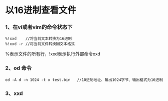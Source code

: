 # 以16进制查看文件  

### 1、在vi或者vim的命令状态下  
```vim
%!xxd    //将当前文本转换为16进制   
%!xxd -r //将当前文件转换回文本格式
```  
%表示文件的所有行，!xxd表示执行外部命令xxd 


### 2、od 命令   
```shell
od -A d -n 1024 -t x test.bin   //10进制地址、输出1024字节、输出格式为16进制
```  


### 3、xxd 